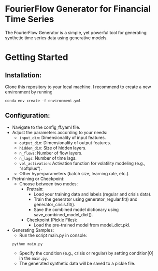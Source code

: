 # FourierFlow Generator for Financial Time Series
The FourierFlow Generator is a simple, yet powerful tool for generating synthetic time series data using generative models.

# Getting Started
## Installation:
Clone this repository to your local machine.
I recommend to create a new environment by running
```console
conda env create -f environment.yml
```

## Configuration:
- Navigate to the config_ff.yaml file.
- Adjust the parameters according to your needs:
    + `input_dim`: Dimensionality of input features.
    + `output_dim`: Dimensionality of output features.
    + `hidden_dim`: Size of hidden layers.
    + `n_flows`: Number of flow layers.
    + `n_lags`: Number of time lags.
    + `vol_activation`: Activation function for volatility modeling (e.g., “softplus”).
    + Other hyperparameters (batch size, learning rate, etc.).
- Pretraining or Checkpoint:
    + Choose between two modes:
        + Pretrain:
            + Load your training data and labels (regular and crisis data).
            + Train the generator using generator_regular.fit() and generator_crisis.fit().
            + Save the combined model dictionary using save_combined_model_dict().
        + Checkpoint (Pickle Files):
            + Load the pre-trained model from model_dict.pkl.
- Generating Samples:
    + Run the script main.py in console:
    ```console
    python main.py
    ```
    + Specify the condition (e.g., crisis or regular) by setting condition[0] in the `main.py`.
    + The generated synthetic data will be saved to a pickle file.